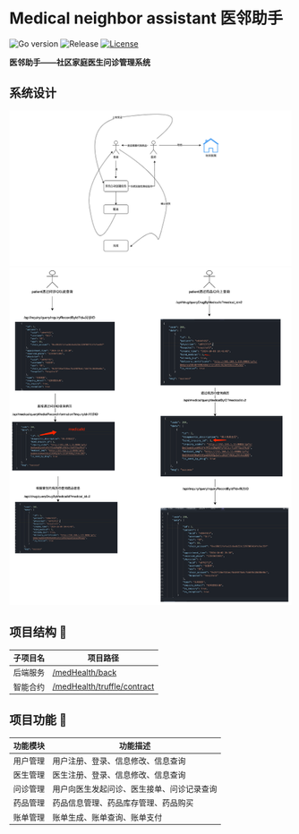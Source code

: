 # Medical neighbor assistant 医邻助手
<div>

![Go version](https://img.shields.io/badge/go-%3E%3Dv1.22-9cf)
![Release](https://img.shields.io/badge/release-1.0-green.svg)
[![License](https://img.shields.io/badge/license-MIT-blue.svg)](LICENSE)
</div>

<b>医邻助手——社区家庭医生问诊管理系统</b>

## 系统设计

<img src="./static/img.png" style="width: 800px"/>
<img src="./static/img_1.png" style="width: 800px">

## 项目结构 🧐

| 子项目名 | 项目路径                                               |
|------|----------------------------------------------------|
| 后端服务 | [/medHealth/back](back/dd/医邻助手.md)             |
| 智能合约 | [/medHealth/truffle/contract](./truffle/contracts) |


## 项目功能 🎯

| 功能模块 | 功能描述 |
|------|------|
| 用户管理 | 用户注册、登录、信息修改、信息查询 |
| 医生管理 | 医生注册、登录、信息修改、信息查询 |
| 问诊管理 | 用户向医生发起问诊、医生接单、问诊记录查询 |
| 药品管理 | 药品信息管理、药品库存管理、药品购买 |
| 账单管理 | 账单生成、账单查询、账单支付 |
